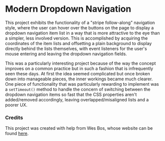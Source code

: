 # Modern Dropdown Navigation

This project exhibits the functionality of a "stripe follow-along" navigation style, where the user can hover over the buttons on the page to display a dropdown navigation item list in a way that is more attractive to the eye than a simpler, less involved version. This is accomplished by acquiring the coordinates of the item lists and offsetting a plain background to display directly behind the lists themselves, with event listeners for the user's mouse entering and leaving the dropdown navigation fields.

This was a particularly interesting project because of the way the concept improves on a common practice but in such a fashion that is infrequently seen these days. At first the idea seemed complicated but once broken down into manageable pieces, the inner workings became much clearer. One piece of functionality that was particularly rewarding to implement was a ```setTimeout()``` method to handle the concern of switching between the dropdown navigation items so fast that the CSS properties aren't added/removed accordingly, leaving overlapped/misaligned lists and a poorer UX.

### Credits

This project was created with help from Wes Bos, whose website can be found [here](https://wesbos.com/).